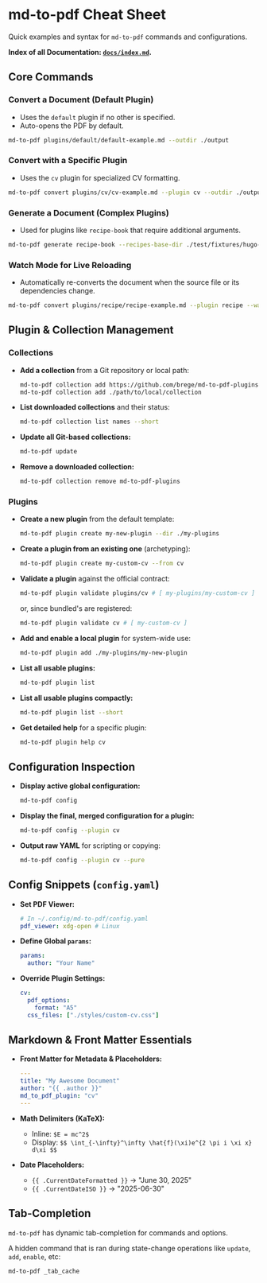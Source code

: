# md-to-pdf Cheat Sheet

Quick examples and syntax for `md-to-pdf` commands and configurations.

**Index of all Documentation: [`docs/index.md`](../index.md).**

## Core Commands

### Convert a Document (Default Plugin)

* Uses the `default` plugin if no other is specified.
* Auto-opens the PDF by default.

```bash
md-to-pdf plugins/default/default-example.md --outdir ./output
```

### Convert with a Specific Plugin

  * Uses the `cv` plugin for specialized CV formatting.

```bash
md-to-pdf convert plugins/cv/cv-example.md --plugin cv --outdir ./output
```

### Generate a Document (Complex Plugins)

  * Used for plugins like `recipe-book` that require additional arguments.

```bash
md-to-pdf generate recipe-book --recipes-base-dir ./test/fixtures/hugo-example --outdir ./output
```

### Watch Mode for Live Reloading

  * Automatically re-converts the document when the source file or its dependencies change.

```bash
md-to-pdf convert plugins/recipe/recipe-example.md --plugin recipe --watch
```

## Plugin & Collection Management

### Collections

  * **Add a collection** from a Git repository or local path:
    ```bash
    md-to-pdf collection add https://github.com/brege/md-to-pdf-plugins
    md-to-pdf collection add ./path/to/local/collection
    ```
  * **List downloaded collections** and their status:
    ```bash
    md-to-pdf collection list names --short
    ```
  * **Update all Git-based collections:**
    ```bash
    md-to-pdf update
    ```
  * **Remove a downloaded collection:**
    ```bash
    md-to-pdf collection remove md-to-pdf-plugins
    ```

### Plugins

  * **Create a new plugin** from the default template:
    ```bash
    md-to-pdf plugin create my-new-plugin --dir ./my-plugins
    ```
  * **Create a plugin from an existing one** (archetyping):
    ```bash
    md-to-pdf plugin create my-custom-cv --from cv
    ```
  * **Validate a plugin** against the official contract:
    ```bash
    md-to-pdf plugin validate plugins/cv # [ my-plugins/my-custom-cv ]
    ```
    or, since bundled's are registered:
    ```bash
    md-to-pdf plugin validate cv # [ my-custom-cv ]
    ```
  * **Add and enable a local plugin** for system-wide use:
    ```bash
    md-to-pdf plugin add ./my-plugins/my-new-plugin
    ```
  * **List all usable plugins:**
    ```bash
    md-to-pdf plugin list
    ```
  * **List all usable plugins compactly:**
    ```bash
    md-to-pdf plugin list --short
    ```
  * **Get detailed help** for a specific plugin:
    ```bash
    md-to-pdf plugin help cv
    ```

## Configuration Inspection

  * **Display active global configuration:**
    ```bash
    md-to-pdf config
    ```
  * **Display the final, merged configuration for a plugin:**
    ```bash
    md-to-pdf config --plugin cv
    ```
  * **Output raw YAML** for scripting or copying:
    ```bash
    md-to-pdf config --plugin cv --pure
    ```

## Config Snippets (`config.yaml`)

  * **Set PDF Viewer:**
    ```yaml
    # In ~/.config/md-to-pdf/config.yaml
    pdf_viewer: xdg-open # Linux
    ```
  * **Define Global `params`:**
    ```yaml
    params:
      author: "Your Name"
    ```
  * **Override Plugin Settings:**
    ```yaml
    cv:
      pdf_options:
        format: "A5"
      css_files: ["./styles/custom-cv.css"]
    ```

## Markdown & Front Matter Essentials

  * **Front Matter for Metadata & Placeholders:**
    ```yaml
    ---
    title: "My Awesome Document"
    author: "{{ .author }}"
    md_to_pdf_plugin: "cv"
    ---
    ```
  * **Math Delimiters (KaTeX):**
      * Inline: `$E = mc^2$`
      * Display: `$$ \int_{-\infty}^\infty \hat{f}(\xi)e^{2 \pi i \xi x} d\xi $$`
  
  * **Date Placeholders:**
      * `{{ .CurrentDateFormatted }}` -\> "June 30, 2025"
      * `{{ .CurrentDateISO }}` -\> "2025-06-30"

## Tab-Completion

`md-to-pdf` has dynamic tab-completion for commands and options.

A hidden command that is ran during state-change operations like `update`, `add`, `enable`, etc:

```bash
md-to-pdf _tab_cache
```
